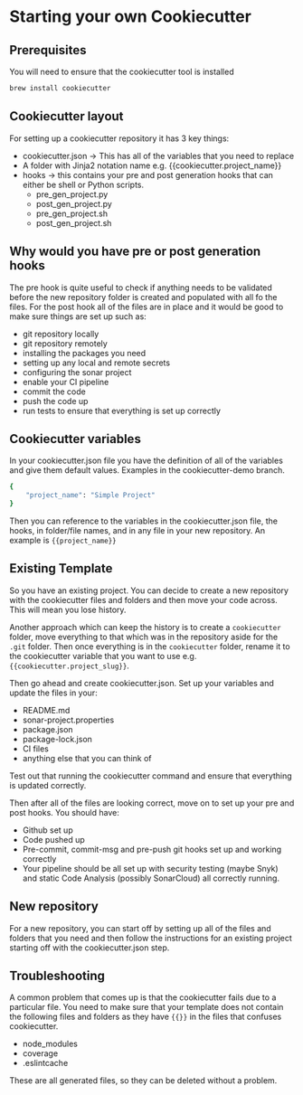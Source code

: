 # Starting your own Cookiecutter

## Prerequisites

You will need to ensure that the cookiecutter tool is installed

```sh
brew install cookiecutter
```

## Cookiecutter layout

For setting up a cookiecutter repository it has 3 key things:

- cookiecutter.json -> This has all of the variables that you need to replace
- A folder with Jinja2 notation name e.g. {{cookiecutter.project_name}}
- hooks -> this contains your pre and post generation hooks that can either be shell or Python scripts.
  - pre_gen_project.py
  - post_gen_project.py
  - pre_gen_project.sh
  - post_gen_project.sh

## Why would you have pre or post generation hooks

The pre hook is quite useful to check if anything needs to be validated before the new repository folder is created and populated with all fo the files.  For the post hook all of the files are in place and it would be good to make sure things are set up such as:

- git repository locally
- git repository remotely
- installing the packages you need
- setting up any local and remote secrets
- configuring the sonar project
- enable your CI pipeline
- commit the code
- push the code up
- run tests to ensure that everything is set up correctly

## Cookiecutter variables

In your cookiecutter.json file you have the definition of all of the variables and give them default values.  Examples in the cookiecutter-demo branch.

```sh
{
    "project_name": "Simple Project"
}
```

Then you can reference to the variables in the cookiecutter.json file, the hooks, in folder/file names, and in any file in your new repository.  An example is `{{project_name}}`

## Existing Template

So you have an existing project.  You can decide to create a new repository with the cookiecutter files and folders and then move your code across.  This will mean you lose history.

Another approach which can keep the history is to create a `cookiecutter` folder, move everything to that which was in the repository aside for the `.git` folder.  Then once everything is in the `cookiecutter` folder, rename it to the cookiecutter variable that you want to use e.g. `{{cookiecutter.project_slug}}`.  

Then go ahead and create cookiecutter.json.  Set up your variables and update the files in your:

- README.md
- sonar-project.properties
- package.json
- package-lock.json
- CI files
- anything else that you can think of

Test out that running the cookiecutter command and ensure that everything is updated correctly.

Then after all of the files are looking correct, move on to set up your pre and post hooks.  You should have:

- Github set up
- Code pushed up
- Pre-commit, commit-msg and pre-push git hooks set up and working correctly
- Your pipeline should be all set up with security testing (maybe Snyk) and static Code Analysis (possibly SonarCloud) all correctly running.

## New repository

For a new repository, you can start off by setting up all of the files and folders that you need and then follow the instructions for an existing project starting off with the cookiecutter.json step.

## Troubleshooting

A common problem that comes up is that the cookiecutter fails due to a particular file.  You need to make sure that your template does not contain the following files and folders as they have `{{}}` in the files that confuses cookiecutter.

- node_modules
- coverage
- .eslintcache

These are all generated files, so they can be deleted without a problem.

